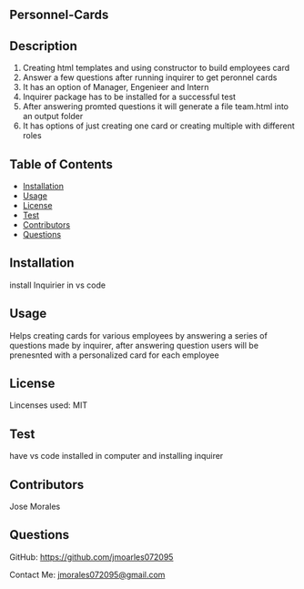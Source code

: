 ## Personnel-Cards
    
## Description
1. Creating html templates and using constructor to build employees card 
2. Answer a few questions after running inquirer to get peronnel cards
3. It has an option of Manager, Engenieer and Intern 
4. Inquirer package has to be installed for a successful test
5. After answering promted questions it will generate a file team.html into an output folder
6. It has options of just creating one card or creating multiple with different roles
 
## Table of Contents
* [Installation](#installation)
* [Usage](#usage)
* [License](#license)
* [Test](#test)
* [Contributors](#contributors)
* [Questions](#questions)

## Installation
install Inquirier in vs code
 ## Usage
Helps creating cards for various employees by answering a series of questions made by inquirer, after answering question users will be prenesnted with a personalized card for each employee
    
## License
Lincenses used: MIT
## Test
have vs code installed in computer and installing inquirer
## Contributors
Jose Morales
## Questions
GitHub: https://github.com/jmoarles072095

Contact Me: jmorales072095@gmail.com
    